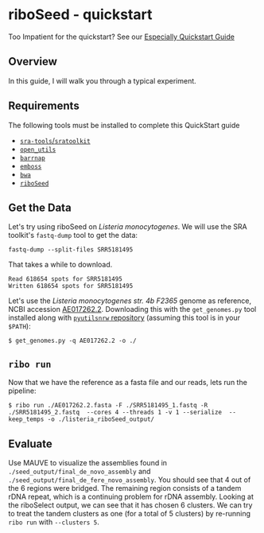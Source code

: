 # riboSeed - quickstart
Too Impatient for the quickstart? See our [Especially Quickstart Guide](./especiallyquickstart.md)

## Overview
In this guide, I will walk you through a typical experiment.

## Requirements

The following tools must be installed to complete this QuickStart guide

* [`sra-tools`/`sratoolkit`](https://github.com/ncbi/sra-tools)
* [`open_utils`](https://github.com/nickp60/open_utils)
* [`barrnap`](http://www.vicbioinformatics.com/software.barrnap.shtml)
* [`emboss`](http://www.ebi.ac.uk/Tools/emboss/)
* [`bwa`](http://bio-bwa.sourceforge.net/)
* [`riboSeed`](https://github.com/nickp60/riboSeed)

## Get the Data
Let's try using riboSeed on *Listeria monocytogenes*.  We will use the SRA toolkit's `fastq-dump` tool to get the data:

```
fastq-dump --split-files SRR5181495
```

That takes a while to download.

```
Read 618654 spots for SRR5181495
Written 618654 spots for SRR5181495
```

Let's use the *Listeria monocytogenes str. 4b F2365* genome as reference, NCBI accession [AE017262.2](https://www.ncbi.nlm.nih.gov/nuccore/AE017262).  Downloading this with the `get_genomes.py` tool installed along with [`pyutilsnrw` repository](https://github.com/nickp60/pyutilsnrw) (assuming this tool is in your `$PATH`):

```
$ get_genomes.py -q AE017262.2 -o ./
```

## `ribo run`
Now that we have the reference as a fasta file and our reads, lets run the pipeline:

```
$ ribo run ./AE017262.2.fasta -F ./SRR5181495_1.fastq -R ./SRR5181495_2.fastq  --cores 4 --threads 1 -v 1 --serialize  --keep_temps -o ./listeria_riboSeed_output/
```

## Evaluate
Use MAUVE to visualize the assemblies found in `./seed_output/final_de_novo_assembly` and `./seed_output/final_de_fere_novo_assembly`.  You should see that 4 out of the 6 regions were bridged.  The remaining region consists of a tandem rDNA repeat, which is a continuing problem for rDNA assembly.  Looking at the riboSelect output, we can see that it has chosen 6 clusters.  We can try to treat the tandem clusters as one (for a total of 5 clusters) by re-running `ribo run` with `--clusters 5`.
